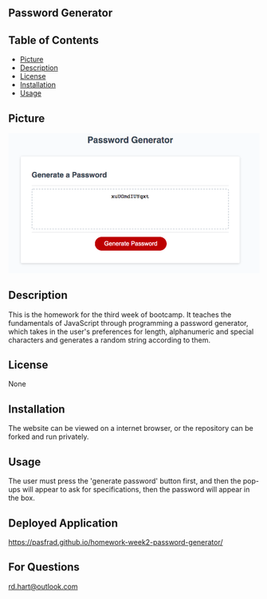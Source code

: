 ## Password Generator

## Table of Contents

- [Picture](#picture)
- [Description](#description)
- [License](#license)
- [Installation](#installation)
- [Usage](#usage)

## Picture
![picture of password generator](./passwordgeneratorpic.png)

## Description
This is the homework for the third week of bootcamp. It teaches the fundamentals of JavaScript through programming a password generator, which takes in the user's preferences for length, alphanumeric and special characters and generates a random string according to them.

## License
None

## Installation
The website can be viewed on a internet browser, or the repository can be forked and run privately.

## Usage
The user must press the 'generate password' button first, and then the pop-ups will appear to ask for specifications, then the password will appear in the box.

## Deployed Application
https://pasfrad.github.io/homework-week2-password-generator/

## For Questions
rd.hart@outlook.com